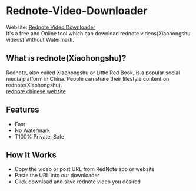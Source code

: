 # Rednote-Video-Downloader  

Website: [Rednote Video Downloader](https://xhs-downloader.top)  
It's a free and Online tool which can download rednote videos(Xiaohongshu videos) Without Watermark.  

## What is rednote(Xiaohongshu)?  

Rednote, also called Xiaohongshu or Little Red Book, is a popular social media platform in China. 
People can share their lifestyle content on rednote(Xiaohongshu).  
[rednote chinese website](https://www.xiaohongshu.com)

## Features  

- Fast
- No Watermark
- T100% Private, Safe

## How It Works

- Copy the video or post URL from RedNote app or website
- Paste the URL into our downloader
- Click download and save rednote video you desired

